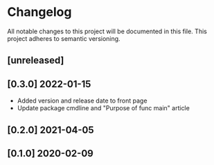# Changelog

All notable changes to this project will be documented in this file.
This project adheres to semantic versioning.

## [unreleased]

## [0.3.0] 2022-01-15

- Added version and release date to front page
- Update package cmdline and "Purpose of func main" article

## [0.2.0] 2021-04-05
## [0.1.0] 2020-02-09


